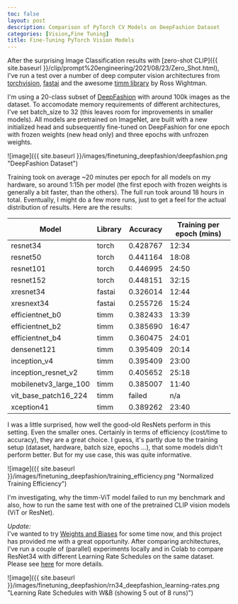 ```yaml
---
toc: false
layout: post
description: Comparison of PyTorch CV Models on DeepFashion Dataset
categories: [Vision,Fine Tuning]
title: Fine-Tuning PyTorch Vision Models 
---
```

After the surprising Image Classification results with [zero-shot CLIP]({{ site.baseurl }}/clip/prompt%20engineering/2021/08/23/Zero_Shot.html),
I've run a test over a number of deep computer vision architectures from [torchvision](https://github.com/pytorch/vision/tree/main/torchvision/models), 
[fastai](https://github.com/fastai/fastai/blob/master/nbs/11_vision.models.xresnet.ipynb) and the awesome [timm library](https://github.com/rwightman/pytorch-image-models) by Ross Wightman.


I'm using a 20-class subset of [DeepFashion](http://mmlab.ie.cuhk.edu.hk/projects/DeepFashion.html) with around 100k images
as the dataset. To accomodate memory requirements of different architectures, I've set batch_size to 32 (this leaves room for improvements
in smaller models). All models are pretrained on ImageNet, are built with a new initialized head and subsequently 
fine-tuned on DeepFashion for one epoch with frozen weights (new head only) and three epochs with unfrozen weights.


![image]({{ site.baseurl }}/images/finetuning_deepfashion/deepfashion.png "DeepFashion Dataset")


Training took on average ~20 minutes per epoch for all models on my hardware, so around 1:15h per model 
(the first epoch with frozen weights is generally a bit faster, than the others). The full run took around 18 hours in total.
Eventually, I might do a few more runs, just to get a feel for the actual distribution of results. Here are the results:


| Model | Library | Accuracy | Training per epoch (mins) |
|-|-|-|-|
| resnet34 | torch | 0.428767 | 12:34 |
| resnet50 | torch | 0.441164 | 18:08 |
| resnet101 | torch | 0.446995 | 24:50 |
| resnet152 | torch | 0.448151 | 32:15 |
| xresnet34 | fastai | 0.326014 | 12:44 |
| xresnext34 | fastai | 0.255726 | 15:24 |
| efficientnet_b0 | timm | 0.382433 | 13:39 |
| efficientnet_b2 | timm | 0.385690 | 16:47 |
| efficientnet_b4 | timm | 0.360475 | 24:01 |
| densenet121 | timm | 0.395409 | 20:14 |
| inception_v4 | timm | 0.395409 | 23:00 |
| inception_resnet_v2 | timm | 0.405652 | 25:18 |
| mobilenetv3_large_100 | timm | 0.385007 | 11:40 |
| vit_base_patch16_224 | timm | failed | n/a |
| xception41 | timm | 0.389262 | 23:40 |


I was a little surprised, how well the good-old ResNets perform in this setting. Even the smaller ones.
Certainly in terms of efficiency (cost/time to accuracy), they are a great choice.
I guess, it's partly due to the training setup (dataset, hardware, batch size, epochs ...),
that some models didn't perform better. But for my use case, this was quite informative.


![image]({{ site.baseurl }}/images/finetuning_deepfashion/training_efficiency.png "Normalized Training Efficiency")


I'm investigating, why the timm-ViT model failed to run my benchmark and also, how to run the same
test with one of the pretrained CLIP vision models (ViT or ResNet).


*Update:*  
I've wanted to try [Weights and Biases](https://wandb.ai/) for some time now, and this project has provided me 
with a great opportunity. After comparing architectures, I've run a couple of (parallel) experiments locally and in Colab
to compare ResNet34 with different Learning Rate Schedules on the same dataset. Please see 
[here](https://wandb.ai/jrahn/finetune_resnet34_deepfashion) for more details.


![image]({{ site.baseurl }}/images/finetuning_deepfashion/rn34_deepfashion_learning-rates.png "Learning Rate Schedules with W&B (showing 5 out of 8 runs)")
